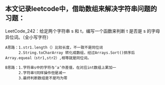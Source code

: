 本文记录leetcode中，借助数组来解决字符串问题的习题：
------------------------------------------------------
LeetCode_242：给定两个字符串 s 和 t，编写一个函数来判断 t 是否是 s 的字母异位词。（全小写字符）

    A思路：1.str1.length（）比较长度，不一致不是同位词
          2.String.toCharArray 转化成数组，经过Arrays.Sort()排序后 Array.equeal（str1,str2）,相等就是同位词。
    
    B思路：1.字符串s中的字符与‘a‘作差值，在对应int数组上累加一
          2.字符串t同样操作但是减一
          3.最终判断数组是不是均为零   
